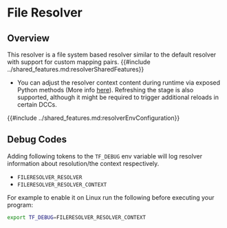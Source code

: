 # File Resolver
## Overview
This resolver is a file system based resolver similar to the default resolver with support for custom mapping pairs.
{{#include ../shared_features.md:resolverSharedFeatures}}
- You can adjust the resolver context content during runtime via exposed Python methods (More info [here](./PythonAPI.md)). Refreshing the stage is also supported, although it might be required to trigger additional reloads in certain DCCs.

{{#include ../shared_features.md:resolverEnvConfiguration}}

## Debug Codes
Adding following tokens to the `TF_DEBUG` env variable will log resolver information about resolution/the context respectively.
* `FILERESOLVER_RESOLVER`
* `FILERESOLVER_RESOLVER_CONTEXT`

For example to enable it on Linux run the following before executing your program:

```bash
export TF_DEBUG=FILERESOLVER_RESOLVER_CONTEXT
```